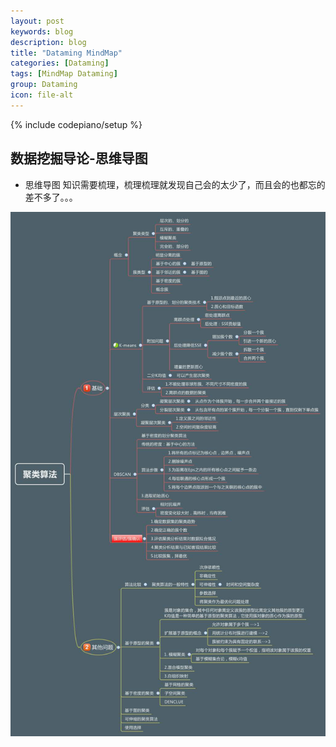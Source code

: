 ```yaml
---
layout: post
keywords: blog
description: blog
title: "Dataming MindMap"
categories: [Dataming]
tags: [MindMap Dataming]
group: Dataming
icon: file-alt
---
```

{% include codepiano/setup %}

## 数据挖掘导论-思维导图

* 思维导图
知识需要梳理，梳理梳理就发现自己会的太少了，而且会的也都忘的差不多了。。。
<img src="/image/聚类算法.jpg" /> 